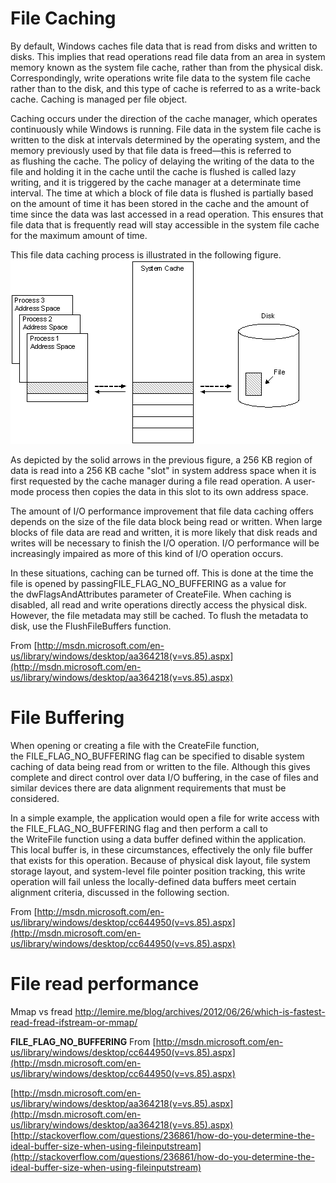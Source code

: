 # File Caching

By default, Windows caches file data that is read from disks and written to disks. This implies that read operations read file data from an area in system memory known as the system file cache, rather than from the physical disk. Correspondingly, write operations write file data to the system file cache rather than to the disk, and this type of cache is referred to as a write-back cache. Caching is managed per file object.

Caching occurs under the direction of the cache manager, which operates continuously while Windows is running. File data in the system file cache is written to the disk at intervals determined by the operating system, and the memory previously used by that file data is freed—this is referred to as flushing the cache. The policy of delaying the writing of the data to the file and holding it in the cache until the cache is flushed is called lazy writing, and it is triggered by the cache manager at a determinate time interval. The time at which a block of file data is flushed is partially based on the amount of time it has been stored in the cache and the amount of time since the data was last accessed in a read operation. This ensures that file data that is frequently read will stay accessible in the system file cache for the maximum amount of time.

This file data caching process is illustrated in the following figure.
![os-filecaching-illustration.png](../_assets/os-filecaching-illustration.png)

As depicted by the solid arrows in the previous figure, a 256 KB region of data is read into a 256 KB cache "slot" in system address space when it is first requested by the cache manager during a file read operation. A user-mode process then copies the data in this slot to its own address space.

The amount of I/O performance improvement that file data caching offers depends on the size of the file data block being read or written. When large blocks of file data are read and written, it is more likely that disk reads and writes will be necessary to finish the I/O operation. I/O performance will be increasingly impaired as more of this kind of I/O operation occurs.

In these situations, caching can be turned off. This is done at the time the file is opened by passingFILE_FLAG_NO_BUFFERING as a value for the dwFlagsAndAttributes parameter of CreateFile. When caching is disabled, all read and write operations directly access the physical disk. However, the file metadata may still be cached. To flush the metadata to disk, use the FlushFileBuffers function.

From [http://msdn.microsoft.com/en-us/library/windows/desktop/aa364218(v=vs.85).aspx](http://msdn.microsoft.com/en-us/library/windows/desktop/aa364218(v=vs.85).aspx)

# File Buffering

When opening or creating a file with the CreateFile function, the FILE_FLAG_NO_BUFFERING flag can be specified to disable system caching of data being read from or written to the file. Although this gives complete and direct control over data I/O buffering, in the case of files and similar devices there are data alignment requirements that must be considered.

In a simple example, the application would open a file for write access with the FILE_FLAG_NO_BUFFERING flag and then perform a call to the WriteFile function using a data buffer defined within the application. This local buffer is, in these circumstances, effectively the only file buffer that exists for this operation. Because of physical disk layout, file system storage layout, and system-level file pointer position tracking, this write operation will fail unless the locally-defined data buffers meet certain alignment criteria, discussed in the following section.

From [http://msdn.microsoft.com/en-us/library/windows/desktop/cc644950(v=vs.85).aspx](http://msdn.microsoft.com/en-us/library/windows/desktop/cc644950(v=vs.85).aspx)

# File read performance

Mmap vs fread http://lemire.me/blog/archives/2012/06/26/which-is-fastest-read-fread-ifstream-or-mmap/

**FILE_FLAG_NO_BUFFERING**
From [http://msdn.microsoft.com/en-us/library/windows/desktop/cc644950(v=vs.85).aspx](http://msdn.microsoft.com/en-us/library/windows/desktop/cc644950(v=vs.85).aspx)

[http://msdn.microsoft.com/en-us/library/windows/desktop/aa364218(v=vs.85).aspx](http://msdn.microsoft.com/en-us/library/windows/desktop/aa364218(v=vs.85).aspx)
[http://stackoverflow.com/questions/236861/how-do-you-determine-the-ideal-buffer-size-when-using-fileinputstream](http://stackoverflow.com/questions/236861/how-do-you-determine-the-ideal-buffer-size-when-using-fileinputstream)
